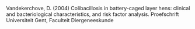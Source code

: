 Vandekerchove, D. (2004) Colibacillosis in battery-caged layer hens: clinical and bacteriological characteristics, and risk factor analysis. Proefschrift Universiteit Gent, Faculteit Diergeneeskunde